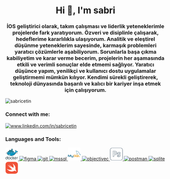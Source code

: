 <h1 align="center">Hi 👋, I'm sabri</h1>
<h3 align="center">İOS geliştirici olarak, takım çalışması ve liderlik yeteneklerimle projelerde fark yaratıyorum. Özveri ve disiplinle çalışarak, hedeflerime kararlılıkla ulaşıyorum. Analitik ve eleştirel düşünme yeteneklerim sayesinde, karmaşık problemleri yaratıcı çözümlerle aşabiliyorum. Sorunlarla başa çıkma kabiliyetim ve karar verme becerim, projelerin her aşamasında etkili ve verimli sonuçlar elde etmemi sağlıyor. Yaratıcı düşünce yapım, yenilikçi ve kullanıcı dostu uygulamalar geliştirmemi mümkün kılıyor. Kendimi sürekli geliştirerek, teknoloji dünyasında başarılı ve kalıcı bir kariyer inşa etmek için çalışıyorum.</h3>

<p align="left"> <img src="https://komarev.com/ghpvc/?username=sabricetin&label=Profile%20views&color=0e75b6&style=flat" alt="sabricetin" /> </p>

<h3 align="left">Connect with me:</h3>
<p align="left">
<a href="https://linkedin.com/in/www.linkedin.com/in/sabricetin" target="blank"><img align="center" src="https://raw.githubusercontent.com/rahuldkjain/github-profile-readme-generator/master/src/images/icons/Social/linked-in-alt.svg" alt="www.linkedin.com/in/sabricetin" height="30" width="40" /></a>
</p>

<h3 align="left">Languages and Tools:</h3>
<p align="left"> <a href="https://www.docker.com/" target="_blank" rel="noreferrer"> <img src="https://raw.githubusercontent.com/devicons/devicon/master/icons/docker/docker-original-wordmark.svg" alt="docker" width="40" height="40"/> </a> <a href="https://www.figma.com/" target="_blank" rel="noreferrer"> <img src="https://www.vectorlogo.zone/logos/figma/figma-icon.svg" alt="figma" width="40" height="40"/> </a> <a href="https://git-scm.com/" target="_blank" rel="noreferrer"> <img src="https://www.vectorlogo.zone/logos/git-scm/git-scm-icon.svg" alt="git" width="40" height="40"/> </a> <a href="https://www.microsoft.com/en-us/sql-server" target="_blank" rel="noreferrer"> <img src="https://www.svgrepo.com/show/303229/microsoft-sql-server-logo.svg" alt="mssql" width="40" height="40"/> </a> <a href="https://www.mysql.com/" target="_blank" rel="noreferrer"> <img src="https://raw.githubusercontent.com/devicons/devicon/master/icons/mysql/mysql-original-wordmark.svg" alt="mysql" width="40" height="40"/> </a> <a href="https://developer.apple.com/library/archive/documentation/Cocoa/Conceptual/ProgrammingWithObjectiveC/Introduction/Introduction.html" target="_blank" rel="noreferrer"> <img src="https://www.vectorlogo.zone/logos/apple_objectivec/apple_objectivec-icon.svg" alt="objectivec" width="40" height="40"/> </a> <a href="https://www.photoshop.com/en" target="_blank" rel="noreferrer"> <img src="https://raw.githubusercontent.com/devicons/devicon/master/icons/photoshop/photoshop-line.svg" alt="photoshop" width="40" height="40"/> </a> <a href="https://postman.com" target="_blank" rel="noreferrer"> <img src="https://www.vectorlogo.zone/logos/getpostman/getpostman-icon.svg" alt="postman" width="40" height="40"/> </a> <a href="https://www.sqlite.org/" target="_blank" rel="noreferrer"> <img src="https://www.vectorlogo.zone/logos/sqlite/sqlite-icon.svg" alt="sqlite" width="40" height="40"/> </a> <a href="https://developer.apple.com/swift/" target="_blank" rel="noreferrer"> <img src="https://raw.githubusercontent.com/devicons/devicon/master/icons/swift/swift-original.svg" alt="swift" width="40" height="40"/> </a> </p>
